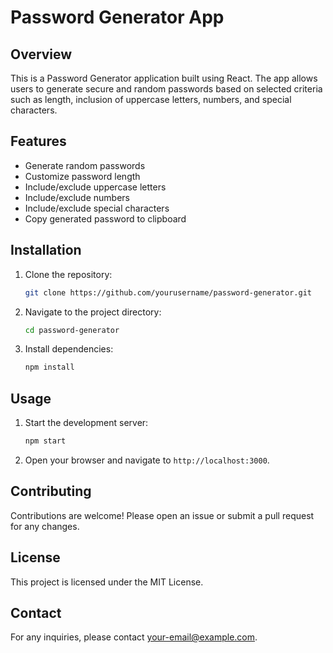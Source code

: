 # Password Generator App

## Overview

This is a Password Generator application built using React. The app allows users to generate secure and random passwords based on selected criteria such as length, inclusion of uppercase letters, numbers, and special characters.

## Features

- Generate random passwords
- Customize password length
- Include/exclude uppercase letters
- Include/exclude numbers
- Include/exclude special characters
- Copy generated password to clipboard

## Installation

1. Clone the repository:
    ```bash
    git clone https://github.com/yourusername/password-generator.git
    ```
2. Navigate to the project directory:
    ```bash
    cd password-generator
    ```
3. Install dependencies:
    ```bash
    npm install
    ```

## Usage

1. Start the development server:
    ```bash
    npm start
    ```
2. Open your browser and navigate to `http://localhost:3000`.

## Contributing

Contributions are welcome! Please open an issue or submit a pull request for any changes.

## License

This project is licensed under the MIT License.

## Contact

For any inquiries, please contact [your-email@example.com](mailto:your-email@example.com).
